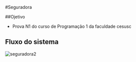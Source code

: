 #Seguradora

##Ojetivo
 
 - Prova N1 do curso de Programação 1 da faculdade cesusc

## Fluxo do sistema

![seguradora2](https://user-images.githubusercontent.com/44556635/115316650-20856200-a150-11eb-96e0-fb5f6bbcb227.png)

